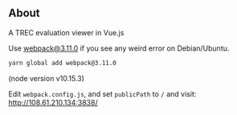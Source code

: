## About
A TREC evaluation viewer in Vue.js

Use webpack@3.11.0 if you see any weird error on Debian/Ubuntu.
```sh
yarn global add webpack@3.11.0
```
(node version v10.15.3)

Edit `webpack.config.js`, and set `publicPath` to `/` and visit:
http://108.61.210.134:3838/

